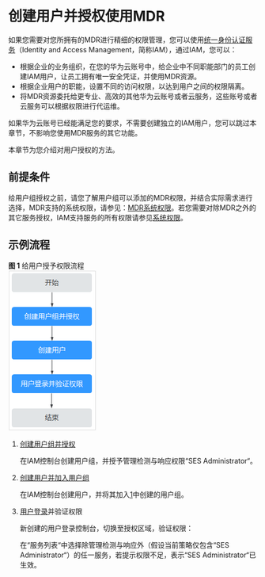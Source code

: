 # 创建用户并授权使用MDR<a name="mdr_01_0022"></a>

如果您需要对您所拥有的MDR进行精细的权限管理，您可以使用[统一身份认证服务](https://support.huaweicloud.com/usermanual-iam/iam_01_0001.html)（Identity and Access Management，简称IAM），通过IAM，您可以：

-   根据企业的业务组织，在您的华为云账号中，给企业中不同职能部门的员工创建IAM用户，让员工拥有唯一安全凭证，并使用MDR资源。
-   根据企业用户的职能，设置不同的访问权限，以达到用户之间的权限隔离。
-   将MDR资源委托给更专业、高效的其他华为云账号或者云服务，这些账号或者云服务可以根据权限进行代运维。

如果华为云账号已经能满足您的要求，不需要创建独立的IAM用户，您可以跳过本章节，不影响您使用MDR服务的其它功能。

本章节为您介绍对用户授权的方法。

## 前提条件<a name="section185011716103616"></a>

给用户组授权之前，请您了解用户组可以添加的MDR权限，并结合实际需求进行选择，MDR支持的系统权限，请参见：[MDR系统权限](https://support.huaweicloud.com/productdesc-mdr/mdr_01_0006.html#section0)。若您需要对除MDR之外的其它服务授权，IAM支持服务的所有权限请参见[系统权限](https://support.huaweicloud.com/permissions/policy_list.html?product=mdr)。

## 示例流程<a name="section9321550111417"></a>

**图 1**  给用户授予权限流程<a name="fig151171658201514"></a>  
![](figures/给用户授予权限流程.png "给用户授予权限流程")

1.  <a name="li14580191214399"></a>[创建用户组并授权](https://support.huaweicloud.com/usermanual-iam/iam_03_0001.html)

    在IAM控制台创建用户组，并授予管理检测与响应权限“SES Administrator“。

2.  [创建用户并加入用户组](https://support.huaweicloud.com/usermanual-iam/iam_02_0001.html)

    在IAM控制台创建用户，并将其加入[1](#li14580191214399)中创建的用户组。

3.  [用户登录](https://support.huaweicloud.com/usermanual-iam/iam_01_0552.html)并验证权限

    新创建的用户登录控制台，切换至授权区域，验证权限：

    在“服务列表“中选择除管理检测与响应外（假设当前策略仅包含“SES Administrator“）的任一服务，若提示权限不足，表示“SES Administrator“已生效。


